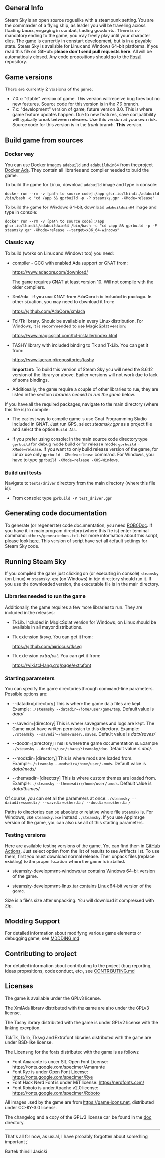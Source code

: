 ## General Info

Steam Sky is an open source roguelike with a steampunk setting. You are the
commander of a flying ship, as leader you will be traveling across floating
bases, engaging in combat, trading goods etc. There is no mandatory ending
to the game, you may freely play until your character dies. The game is
currently in constant development, but is in a playable state. Steam Sky is
available for Linux and Windows 64-bit platforms. If you read this file
on GitHub: **please don't send pull requests here**. All will be automatically
closed. Any code propositions should go to the [Fossil](https://www.laeran.pl/repositories/steamsky) repository.

## Game versions

There are currently 2 versions of the game:

* 7.0.x: "stable" version of game. This version will receive bug fixes but
  no new features. Source code for this version is in the *7.0* branch.
* 7.x: "development" version of game, future version 8.0. This is where
  game feature updates happen. Due to new features, save compatibility
  will typically break between releases. Use this version at your own risk.
  Source code for this version is in the *trunk* branch. **This** version.

## Build game from sources

### Docker way

You can use Docker images `adabuild` and `adabuildwin64` from the project
[Docker Ada](https://www.laeran.pl/repositories/dockerada). They contain all libraries
and compiler needed to build the game.

To build the game for Linux, download `adabuild` image and type in console:

`docker run --rm -v [path to source code]:/app ghcr.io/thindil/adabuild /bin/bash -c "cd /app && gprbuild -p -P steamsky.gpr -XMode=release"`

To build the game for Windows 64-bit, download `adabuildwin64` image and type in console:

`docker run --rm -v [path to source code]:/app ghcr.io/thindil/adabuildwin64 /bin/bash -c "cd /app && gprbuild -p -P steamsky.gpr -XMode=release --target=x86_64-windows"`

### Classic way

To build (works on Linux and Windows too) you need:

* compiler - GCC with enabled Ada support or GNAT from:

  <https://www.adacore.com/download/>

  The game requires GNAT at least version 10. Will not compile with the
  older compilers.

* XmlAda - if you use GNAT from AdaCore it is included in package. In other
  situation, you may need to download it from:

  <https://github.com/AdaCore/xmlada>

* Tcl/Tk library. Should be available in every Linux distribution. For
  Windows, it is recommended to use MagicSplat version:

  <https://www.magicsplat.com/tcl-installer/index.html>

* TASHY library with included binding to Tk and TkLib. You can get it from:

   <https://www.laeran.pl/repositories/tashy>

   **Important:** To build this version of Steam Sky you will need the 8.6.12
   version of the library or above. Earlier versions will not work due to lack
   of some bindings.

* Additionally, the game require a couple of other libraries to run, they are
  listed in the section *Libraries needed to run the game* below.

If you have all the required packages, navigate to the main directory (where
this file is) to compile:

* The easiest way to compile game is use Gnat Programming Studio included in
  GNAT. Just run GPS, select *steamsky.gpr* as a project file and select the option
  `Build All`.

* If you prefer using console: In the main source code directory type `gprbuild`
  for debug mode build or for release mode: `gprbuild -XMode=release`.
  If you want to only build release version of the game, for Linux use only
  `gprbuild -XMode=release` command. For Windows, you have to type
  `gprbuild -XMode=release -XOS=Windows`.

### Build unit tests

Navigate to `tests/driver` directory from the main directory (where this
file is):

* From console: type `gprbuild -P test_driver.gpr`

## Generating code documentation

To generate (or regenerate) code documentation, you need [ROBODoc](https://rfsber.home.xs4all.nl/Robo/).
If you have it, in main program directory (where this file is) enter terminal
command: `others/generatedocs.tcl`. For more information about this script,
please look [here](https://github.com/thindil/roboada#generatedocspy). This
version of script have set all default settings for Steam Sky code.

## Running Steam Sky

If you compiled the game just clicking on (or executing in console) `steamsky`
(on Linux) or `steamsky.exe` (on Windows) in `bin` directory should run it.
If you use the downloaded version, the executable file is in the main
directory.

### Libraries needed to run the game

Additionally, the game requires a few more libraries to run. They are included
in the releases:

* TkLib. Included in MagicSplat version for Windows, on Linux should
  be available in all mayor distributions.

* Tk extension *tksvg*. You can get it from:

   <https://github.com/auriocus/tksvg>

* Tk extension *extrafont*. You can get it from:

   <https://wiki.tcl-lang.org/page/extrafont>

### Starting parameters
You can specify the game directories through command-line parameters.
Possible options are:

* --datadir=[directory] This is where the game data files are kept.
   Example: `./steamsky --datadir=/home/user/game/tmp`.
   Default value is *data/*

* --savedir=[directory] This is where savegames and logs are kept.
   The Game must have written permission to this directory.
   Example: `./steamsky --savedir=/home/user/.saves`.
   Default value is *data/saves/*

* --docdir=[directory] This is where the game documentation is.
   Example `./steamsky --docdir=/usr/share/steamsky/doc`.
   Default value is *doc/*.

* --modsdir=[directory] This is where mods are loaded from.
   Example:`./steamsky --modsdir=/home/user/.mods`.
   Default value is *data/mods/*

* --themesdir=[directory] This is where custom themes are loaded from.
   Example: `./steamsky --themesdir=/home/user/.mods`.
   Default value is *data/themes/*

Of course, you can set all the parameters at once:
`./steamsky --datadir=somedir/ --savedir=otherdir/ --docdir=anotherdir/`

Paths to directories can be absolute or relative where file `steamsky` is. For
Windows, use `steamsky.exe` instead `./steamsky`. If you use AppImage version
of the game, you can also use all of this starting parameters.

### Testing versions

Here are available testing versions of the game. You can find them
in [GitHub Actions](https://github.com/thindil/steamsky/actions/workflows/ada-devel.yml).
Just select option from the list of results to see Artifacts list.
To use them, first you must download normal release. Then unpack files
(replace existing) to the proper location where the game is installed.

* steamsky-development-windows.tar contains Windows 64-bit version of the game.

* steamsky-development-linux.tar contains Linux 64-bit version of the game.

Size is a file's size after unpacking. You will download it compressed with
Zip.

## Modding Support
For detailed information about modifying various game elements or debugging
game, see [MODDING.md](bin/doc/MODDING.md)

## Contributing to project
For detailed information about contributing to the project
(bug reporting, ideas propositions, code conduct, etc),
see [CONTRIBUTING.md](bin/doc/CONTRIBUTING.md)

## Licenses
The game is available under the GPLv3 license.

The XmlAda library distributed with the game are also under the GPLv3 license.

The Tashy library distributed with the game is under GPLv2 license with the
linking exception.

Tcl/Tk, Tklib, Tksvg and Extrafont libraries distributed with the game are
under BSD-like license.

The Licensing for the fonts distributed with the game is as follows:

* Font Amarante is under SIL Open Font License: https://fonts.google.com/specimen/Amarante
* Font Rye is under Open Font License: https://fonts.google.com/specimen/Rye
* Font Hack Nerd Font is under MiT license: https://nerdfonts.com/
* Font Roboto is under Apache v2.0 license: https://fonts.google.com/specimen/Roboto

All images used by the game are from https://game-icons.net, distributed under
CC-BY-3.0 license.


The changelog and a copy of the GPLv3 license can be found in the [doc](bin/doc) directory.

---
That's all for now, as usual, I have probably forgotten about something important ;)

Bartek thindil Jasicki
